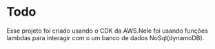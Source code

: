 # Todo
Esse projeto foi criado usando o CDK da AWS.Nele foi usando funções lambdas para interagir com o um banco de dados NoSql(dynamoDB).
